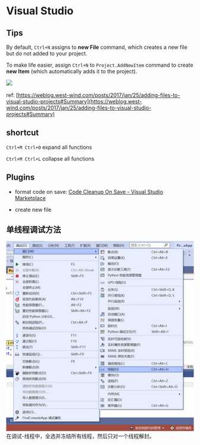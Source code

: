 # Visual Studio

## Tips

By default, `Ctrl+N` assigns to **new File** command, which creates a new file but do not added to your project.

To make life easier, assign `Ctrl+N` to `Project.AddNewItem` command to create  **new Item** (which automatically adds it to the project).

![](https://weblog.west-wind.com/images/2017/Dealing-with-New-Files-in-Visual-Studio-Projects/RemapCtrlN.png)

ref: [https://weblog.west-wind.com/posts/2017/jan/25/adding-files-to-visual-studio-projects#Summary](https://weblog.west-wind.com/posts/2017/jan/25/adding-files-to-visual-studio-projects#Summary)

## shortcut

`Ctrl+M Ctrl+O` expand all functions

`Ctrl+M Ctrl+L` collapse all functions

## Plugins

* format code on save: [Code Cleanup On Save - Visual Studio Marketplace](https://marketplace.visualstudio.com/items?itemName=MadsKristensen.CodeCleanupOnSave)

* create new file

## 单线程调试方法

![vs_debug_threads.png](vs_debug_threads.png)
在调试-线程中，全选并冻结所有线程，然后只对一个线程解封。
